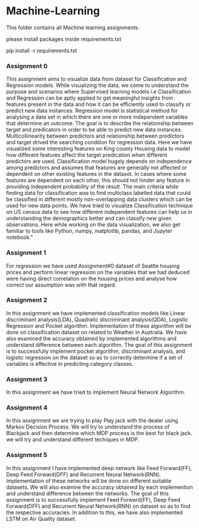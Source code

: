 # Machine-Learning

This folder contains all Machine learning assignments.

please install packages inside requirements.txt

pip install -r requirements.txt

### Assignment 0
This assignment aims to visualize data from dataset for Classification and Regression models. While visualizing the data, we come to understand the purpose and scenarios where Supervised learning models i.e Classification and Regression can be aptly applied to get meaningful insights from features present in the data and how it can be efficiently used to classify or predict new data instances.
    Regression model is statistical method for analysing a data set in which there are one or more independent variables that determine an outcome. The goal is to describe the relationship between target and predicators in order to be able to predict new data instances. Multicollinearity between predictors and relationship between predictors and target drived the searching condition for regression data. Here we have visualized some interesting features on King county Housing data to model how different features affect the target predication when different predictors are used.
    Classification model hugely depends on independence among predictors and assumes that features are generally not affected or dependent on other existing features in the dataset. In cases where some features are dependent on each other, this should not hinder any feature in providing independent probability of the result. The main criteria while finding data for classification was to find multiclass labelled data that could be classified in different mostly non-overlapping data clusters which can be used for new data points. We have tried to visualize Classification technique on US census data to see how different independent features can help us in understanding the demographics better and can classify new given observations.
   Here while working on the data visualization, we also get familiar to tools like Python, numpy, matplotlib, pandas, and Jupyter notebook."

### Assignment 1
For regression we have used Assignment#0 dataset of Seattle housing prices and perform linear regression on the variables that we had deduced were having direct correlation on the housing prices and analyse how correct our assumption was with that regard.

### Assignment 2
In this assignment we have implemented classification models like Linear discriminant analysis(LDA), Quadratic discriminant analysis(QDA), Logistic Regression and Pocket algorithm. Implementation of these algorithm will be done on classification dataset on related to Weather in Australia. We have also examined the accuracy obtained by implemented algorithms and understand difference between each algorithm. The goal of this assignment is to successfully implement pocket algorithm, discriminant analysis, and logistic regression on the dataset so as to correctly determine if a set of variables is effective in predicting category classes.

### Assignment 3
In this assignment we have tried to implement Neural Network Algorithm.

### Assignment 4
In this assignment we are trying to play Play jack with the dealer using Markov Decision Process.
We will try to understand the process of Blackjack and then determine which MDP process is the best for black jack.
we will try and understand different techiques in MDP.

### Assignment 5
In this assignment I have implemented deep network like Feed Forward(FF), Deep Feed Forward(DFF) and Recurrent Neural Network(RNN). Implementation of these networks will be done on different suitable datasets. We will also examine the accuracy obtained by each implemention and understand difference between the networks. The goal of this assignment is to successfully implement Feed Forward(FF), Deep Feed Forward(DFF) and Recurrent Neural Network(RNN) on dataset so as to find the respective accuracies. In addition to this, we have also implemented LSTM on Air Quality dataset.
